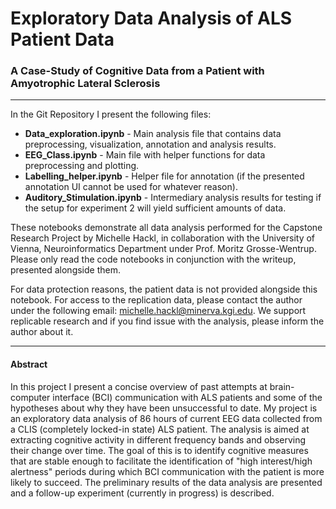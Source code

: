 # Exploratory Data Analysis of ALS Patient Data
### A Case-Study of Cognitive Data from a Patient with Amyotrophic Lateral Sclerosis
---
In the Git Repository I present the following files:
- **Data_exploration.ipynb** - Main analysis file that contains data preprocessing, visualization, annotation and analysis results.
- **EEG_Class.ipynb** - Main file with helper functions for data preprocessing and plotting.
- **Labelling_helper.ipynb** - Helper file for annotation (if the presented annotation UI cannot be used for whatever reason).
- **Auditory_Stimulation.ipynb** - Intermediary analysis results for testing if the setup for experiment 2 will yield sufficient amounts of data.

These notebooks demonstrate all data analysis performed for the Capstone Research Project by Michelle Hackl, in collaboration with the University of Vienna, Neuroinformatics Department under Prof. Moritz Grosse-Wentrup. Please only read the code notebooks in conjunction with the writeup, presented alongside them.

For data protection reasons, the patient data is not provided alongside this notebook. For access to the replication data, please contact the author under the following email: michelle.hackl@minerva.kgi.edu. We support replicable research and if you find issue with the analysis, please inform the author about it.

---
#### Abstract
In this project I present a concise overview of past attempts at brain-computer interface (BCI) communication with ALS patients and some of the hypotheses about why they have been unsuccessful to date. My project is an exploratory data analysis of 86 hours of current EEG data collected from a CLIS (completely locked-in state) ALS patient. The analysis is aimed at extracting cognitive activity in different frequency bands and observing their change over time. The goal of this is to identify cognitive measures that are stable enough to facilitate the identification of "high interest/high alertness" periods during which BCI communication with the patient is more likely to succeed. The preliminary results of the data analysis are presented and a follow-up experiment (currently in progress) is described.
